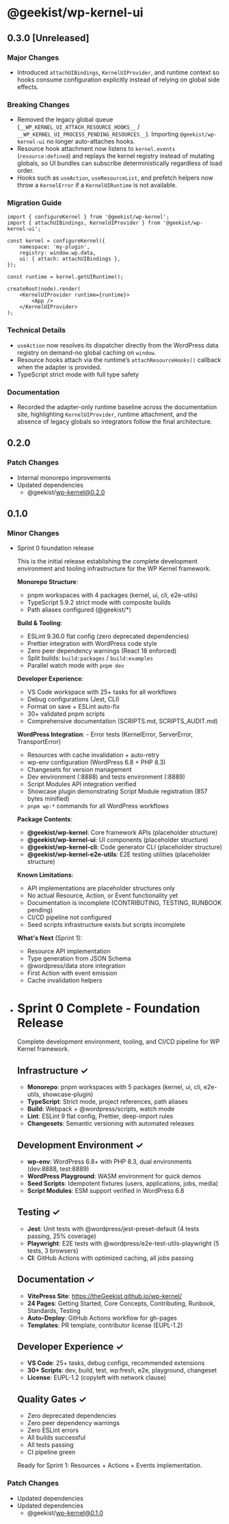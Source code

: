 # @geekist/wp-kernel-ui

## 0.3.0 [Unreleased]

### Major Changes

- Introduced `attachUIBindings`, `KernelUIProvider`, and runtime context so hooks
  consume configuration explicitly instead of relying on global side effects.

### Breaking Changes

- Removed the legacy global queue (`__WP_KERNEL_UI_ATTACH_RESOURCE_HOOKS__` /
  `__WP_KERNEL_UI_PROCESS_PENDING_RESOURCES__`). Importing
  `@geekist/wp-kernel-ui` no longer auto-attaches hooks.
- Resource hook attachment now listens to `kernel.events` (`resource:defined`)
  and replays the kernel registry instead of mutating globals, so UI bundles can
  subscribe deterministically regardless of load order.
- Hooks such as `useAction`, `useResourceList`, and prefetch helpers now throw a
  `KernelError` if a `KernelUIRuntime` is not available.

### Migration Guide

```tsx
import { configureKernel } from '@geekist/wp-kernel';
import { attachUIBindings, KernelUIProvider } from '@geekist/wp-kernel-ui';

const kernel = configureKernel({
	namespace: 'my-plugin',
	registry: window.wp.data,
	ui: { attach: attachUIBindings },
});

const runtime = kernel.getUIRuntime();

createRoot(node).render(
	<KernelUIProvider runtime={runtime}>
		<App />
	</KernelUIProvider>
);
```

### Technical Details

- `useAction` now resolves its dispatcher directly from the WordPress data
  registry on demand-no global caching on `window`.
- Resource hooks attach via the runtime’s `attachResourceHooks()` callback when
  the adapter is provided.
- TypeScript strict mode with full type safety

### Documentation

- Recorded the adapter-only runtime baseline across the documentation site,
  highlighting `KernelUIProvider`, runtime attachment, and the absence of legacy
  globals so integrators follow the final architecture.

## 0.2.0

### Patch Changes

- Internal monorepo improvements
- Updated dependencies
    - @geekist/wp-kernel@0.2.0

## 0.1.0

### Minor Changes

- Sprint 0 foundation release

    This is the initial release establishing the complete development environment and tooling infrastructure for the WP Kernel framework.

    **Monorepo Structure**:
    - pnpm workspaces with 4 packages (kernel, ui, cli, e2e-utils)
    - TypeScript 5.9.2 strict mode with composite builds
    - Path aliases configured (@geekist/\*)

    **Build & Tooling**:
    - ESLint 9.36.0 flat config (zero deprecated dependencies)
    - Prettier integration with WordPress code style
    - Zero peer dependency warnings (React 18 enforced)
    - Split builds: `build:packages` / `build:examples`
    - Parallel watch mode with `pnpm dev`

    **Developer Experience**:
    - VS Code workspace with 25+ tasks for all workflows
    - Debug configurations (Jest, CLI)
    - Format on save + ESLint auto-fix
    - 30+ validated pnpm scripts
    - Comprehensive documentation (SCRIPTS.md, SCRIPTS_AUDIT.md)

    **WordPress Integration**: - Error tests (KernelError, ServerError, TransportError)
    - Resources with cache invalidation + auto-retry
    - wp-env configuration (WordPress 6.8 + PHP 8.3)
    - Changesets for version management
    - Dev environment (:8888) and tests environment (:8889)
    - Script Modules API integration verified
    - Showcase plugin demonstrating Script Module registration (857 bytes minified)
    - `pnpm wp:*` commands for all WordPress workflows

    **Package Contents**:
    - **@geekist/wp-kernel**: Core framework APIs (placeholder structure)
    - **@geekist/wp-kernel-ui**: UI components (placeholder structure)
    - **@geekist/wp-kernel-cli**: Code generator CLI (placeholder structure)
    - **@geekist/wp-kernel-e2e-utils**: E2E testing utilities (placeholder structure)

    **Known Limitations**:
    - API implementations are placeholder structures only
    - No actual Resource, Action, or Event functionality yet
    - Documentation is incomplete (CONTRIBUTING, TESTING, RUNBOOK pending)
    - CI/CD pipeline not configured
    - Seed scripts infrastructure exists but scripts incomplete

    **What's Next** (Sprint 1):
    - Resource API implementation
    - Type generation from JSON Schema
    - @wordpress/data store integration
    - First Action with event emission
    - Cache invalidation helpers

- # Sprint 0 Complete - Foundation Release

    Complete development environment, tooling, and CI/CD pipeline for WP Kernel framework.

    ## Infrastructure ✓
    - **Monorepo**: pnpm workspaces with 5 packages (kernel, ui, cli, e2e-utils, showcase-plugin)
    - **TypeScript**: Strict mode, project references, path aliases
    - **Build**: Webpack + @wordpress/scripts, watch mode
    - **Lint**: ESLint 9 flat config, Prettier, deep-import rules
    - **Changesets**: Semantic versioning with automated releases

    ## Development Environment ✓
    - **wp-env**: WordPress 6.8+ with PHP 8.3, dual environments (dev:8888, test:8889)
    - **WordPress Playground**: WASM environment for quick demos
    - **Seed Scripts**: Idempotent fixtures (users, applications, jobs, media)
    - **Script Modules**: ESM support verified in WordPress 6.8

    ## Testing ✓
    - **Jest**: Unit tests with @wordpress/jest-preset-default (4 tests passing, 25% coverage)
    - **Playwright**: E2E tests with @wordpress/e2e-test-utils-playwright (5 tests, 3 browsers)
    - **CI**: GitHub Actions with optimized caching, all jobs passing

    ## Documentation ✓
    - **VitePress Site**: https://theGeekist.github.io/wp-kernel/
    - **24 Pages**: Getting Started, Core Concepts, Contributing, Runbook, Standards, Testing
    - **Auto-Deploy**: GitHub Actions workflow for gh-pages
    - **Templates**: PR template, contributor license (EUPL-1.2)

    ## Developer Experience ✓
    - **VS Code**: 25+ tasks, debug configs, recommended extensions
    - **30+ Scripts**: dev, build, test, wp:fresh, e2e, playground, changeset
    - **License**: EUPL-1.2 (copyleft with network clause)

    ## Quality Gates ✓
    - Zero deprecated dependencies
    - Zero peer dependency warnings
    - Zero ESLint errors
    - All builds successful
    - All tests passing
    - CI pipeline green

    Ready for Sprint 1: Resources + Actions + Events implementation.

### Patch Changes

- Updated dependencies
- Updated dependencies
    - @geekist/wp-kernel@0.1.0
